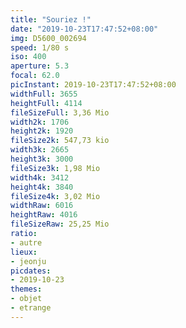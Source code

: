 ```yaml
---
title: "Souriez !"
date: "2019-10-23T17:47:52+08:00"
img: D5600_002694
speed: 1/80 s
iso: 400
aperture: 5.3
focal: 62.0
picInstant: 2019-10-23T17:47:52+08:00
widthFull: 3655
heightFull: 4114
fileSizeFull: 3,36 Mio
width2k: 1706
height2k: 1920
fileSize2k: 547,73 kio
width3k: 2665
height3k: 3000
fileSize3k: 1,98 Mio
width4k: 3412
height4k: 3840
fileSize4k: 3,02 Mio
widthRaw: 6016
heightRaw: 4016
fileSizeRaw: 25,25 Mio
ratio:
- autre
lieux:
- jeonju
picdates:
- 2019-10-23
themes:
- objet
- etrange
---
```


